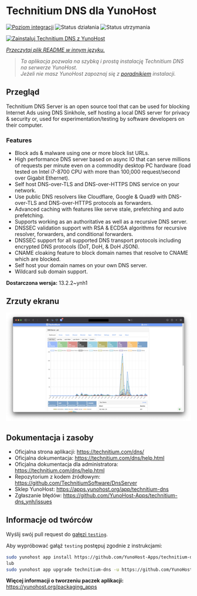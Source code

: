 <!--
To README zostało automatycznie wygenerowane przez <https://github.com/YunoHost/apps/tree/master/tools/readme_generator>
Nie powinno być ono edytowane ręcznie.
-->

# Technitium DNS dla YunoHost

[![Poziom integracji](https://apps.yunohost.org/badge/integration/technitium-dns)](https://ci-apps.yunohost.org/ci/apps/technitium-dns/)
![Status działania](https://apps.yunohost.org/badge/state/technitium-dns)
![Status utrzymania](https://apps.yunohost.org/badge/maintained/technitium-dns)

[![Zainstaluj Technitium DNS z YunoHost](https://install-app.yunohost.org/install-with-yunohost.svg)](https://install-app.yunohost.org/?app=technitium-dns)

*[Przeczytaj plik README w innym języku.](./ALL_README.md)*

> *Ta aplikacja pozwala na szybką i prostą instalację Technitium DNS na serwerze YunoHost.*  
> *Jeżeli nie masz YunoHost zapoznaj się z [poradnikiem](https://yunohost.org/install) instalacji.*

## Przegląd

Technitium DNS Server is an open source tool that can be used for blocking Internet Ads using DNS Sinkhole, self hosting a local DNS server for privacy & security or, used for experimentation/testing by software developers on their computer.

### Features

- Block ads & malware using one or more block list URLs.
- High performance DNS server based on async IO that can serve millions of requests per minute even on a commodity desktop PC hardware (load tested on Intel i7-8700 CPU with more than 100,000 request/second over Gigabit Ethernet).
- Self host DNS-over-TLS and DNS-over-HTTPS DNS service on your network.
- Use public DNS resolvers like Cloudflare, Google & Quad9 with DNS-over-TLS and DNS-over-HTTPS protocols as forwarders.
- Advanced caching with features like serve stale, prefetching and auto prefetching.
- Supports working as an authoritative as well as a recursive DNS server.
- DNSSEC validation support with RSA & ECDSA algorithms for recursive resolver, forwarders, and conditional forwarders.
- DNSSEC support for all supported DNS transport protocols including encrypted DNS protocols (DoT, DoH, & DoH JSON).
- CNAME cloaking feature to block domain names that resolve to CNAME which are blocked.
- Self host your domain names on your own DNS server.
- Wildcard sub domain support.


**Dostarczona wersja:** 13.2.2~ynh1

## Zrzuty ekranu

![Zrzut ekranu z Technitium DNS](./doc/screenshots/screenshot.png)

## Dokumentacja i zasoby

- Oficjalna strona aplikacji: <https://technitium.com/dns/>
- Oficjalna dokumentacja: <https://technitium.com/dns/help.html>
- Oficjalna dokumentacja dla administratora: <https://technitium.com/dns/help.html>
- Repozytorium z kodem źródłowym: <https://github.com/TechnitiumSoftware/DnsServer>
- Sklep YunoHost: <https://apps.yunohost.org/app/technitium-dns>
- Zgłaszanie błędów: <https://github.com/YunoHost-Apps/technitium-dns_ynh/issues>

## Informacje od twórców

Wyślij swój pull request do [gałęzi `testing`](https://github.com/YunoHost-Apps/technitium-dns_ynh/tree/testing).

Aby wypróbować gałąź `testing` postępuj zgodnie z instrukcjami:

```bash
sudo yunohost app install https://github.com/YunoHost-Apps/technitium-dns_ynh/tree/testing --debug
lub
sudo yunohost app upgrade technitium-dns -u https://github.com/YunoHost-Apps/technitium-dns_ynh/tree/testing --debug
```

**Więcej informacji o tworzeniu paczek aplikacji:** <https://yunohost.org/packaging_apps>
